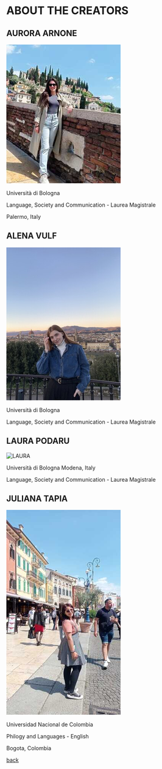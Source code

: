 # ABOUT THE CREATORS

## AURORA ARNONE

![AURORA](AuroraArnone.jpeg)

Università di Bologna

Language, Society and Communication - Laurea Magistrale

Palermo, Italy

## ALENA VULF

![ALENA](AlenaVulf.jpg)

Università di Bologna

Language, Society and Communication - Laurea Magistrale

## LAURA PODARU

![LAURA](LauraPodaru(1).jpeg)

Università di Bologna
Modena, Italy

Language, Society and Communication - Laurea Magistrale

## JULIANA TAPIA

![JULIANA](JulianaTapia.jpeg)

Universidad Nacional de Colombia

Philogy and Languages - English

Bogota, Colombia


[back](./)
